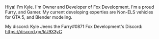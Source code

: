 Hiya! I'm Kyle.
I'm Owner and Developer of Fox Development.
I'm a proud Furry, and Gamer. 
My current developing experties are Non-ELS vehicles for GTA 5, and Blender modeling.

My discord: Kyle Jeens the Furry#0871
Fox Development's Discord: https://discord.gg/kU9X3yC
